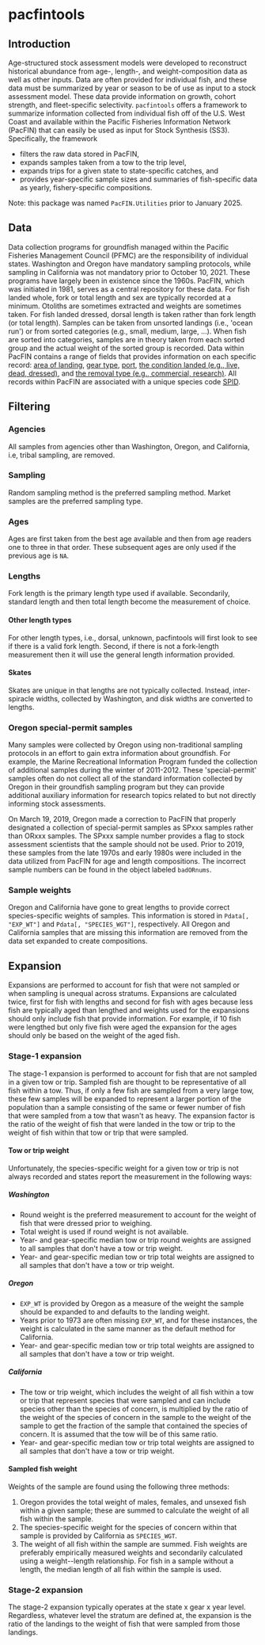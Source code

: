 # pacfintools

## Introduction
Age-structured stock assessment models were developed to reconstruct historical abundance from age-, length-, and weight-composition data as well as other inputs. Data are often provided for individual fish, and these data must be summarized by year or season to be of use as input to a stock assessment model. These data provide information on growth, cohort strength, and fleet-specific selectivity.
`pacfintools` offers a framework to summarize information collected from individual fish off of the U.S. West Coast and available within the Pacific Fisheries Information Network (PacFIN) that can easily be used as input for Stock Synthesis (SS3). Specifically, the framework

  * filters the raw data stored in PacFIN,
  * expands samples taken from a tow to the trip level,
  * expands trips for a given state to state-specific catches, and
  * provides year-specific sample sizes and summaries of fish-specific data as yearly, fishery-specific compositions.

Note: this package was named `PacFIN.Utilities` prior to January 2025.

## Data
Data collection programs for groundfish managed within the Pacific Fisheries Management Council (PFMC) are the responsibility of individual states. Washington and Oregon have mandatory sampling protocols, while sampling in California was not mandatory prior to October 10, 2021. These programs have largely been in existence since the 1960s. PacFIN, which was initiated in 1981, serves as a central repository for these data. For fish landed whole, fork or total length and sex are typically recorded at a minimum. Otoliths are sometimes extracted and weights are sometimes taken. For fish landed dressed, dorsal length is taken rather than fork length (or total length). 
Samples can be taken from unsorted landings (i.e., 'ocean run') or from sorted categories (e.g., small, medium, large, ...). When fish are sorted into categories, samples are in theory taken from each sorted group and the actual weight of the sorted group is recorded. Data within PacFIN contains a range of fields that provides information on each specific record: [area of landing](https://pacfin.psmfc.org/pacfin_pub/data_rpts_pub/code_lists/ar.txt), [gear type](https://pacfin.psmfc.org/pacfin_pub/data_rpts_pub/code_lists/gr.txt), [port](https://pacfin.psmfc.org/pacfin_pub/data_rpts_pub/code_lists/pc.txt), [the condition landed (e.g., live, dead, dressed)](https://pacfin.psmfc.org/pacfin_pub/data_rpts_pub/code_lists/list_cl_condition.txt), and [the removal type (e.g., commercial, research)](https://pacfin.psmfc.org/pacfin_pub/data_rpts_pub/code_lists/list_cl_removal_type.txt). All records within PacFIN are associated with a unique species code [SPID](https://pacfin.psmfc.org/pacfin_pub/data_rpts_pub/code_lists/sp.txt).

## Filtering
### Agencies
All samples from agencies other than Washington, Oregon, and California, i.e, tribal sampling, are removed. 

### Sampling
Random sampling method is the preferred sampling method. Market samples are the preferred sampling type. 

### Ages
Ages are first taken from the best age available and then from age readers one to three in that order. These subsequent ages are only used if the previous age is `NA`. 

### Lengths
Fork length is the primary length type used if available. Secondarily, standard length and then total length become the measurement of choice. 

#### Other length types
For other length types, i.e., dorsal, unknown, pacfintools will first look to see if there is a valid fork length. Second, if there is not a fork-length measurement then it will use the general length information provided. 

#### Skates
Skates are unique in that lengths are not typically collected. Instead, inter-spiracle widths, collected by Washington, and disk widths are converted to lengths. 

### Oregon special-permit samples
Many samples were collected by Oregon using non-traditional sampling protocols in an effort to gain extra information about groundfish. For example, the Marine Recreational Information Program funded the collection of additional samples during the winter of 2011-2012. These 'special-permit' samples often do not collect all of the standard information collected by Oregon in their groundfish sampling program but they can provide additional auxiliary information for research topics related to but not directly informing stock assessments. 

On March 19, 2019, Oregon made a correction to PacFIN that properly designated a collection of special-permit samples as SPxxx samples rather than ORxxx samples. The SPxxx sample number provides a flag to stock assessment scientists that the sample should not be used. Prior to 2019, these samples from the late 1970s and early 1980s were included in the data utilized from PacFIN for age and length compositions. The incorrect sample numbers can be found in the object labeled `badORnums`.

### Sample weights
Oregon and California have gone to great lengths to provide correct species-specific weights of samples. This information is stored in `Pdata[, "EXP_WT"]` and `Pdata[, "SPECIES_WGT"]`, respectively. All Oregon and California samples that are missing this information are removed from the data set expanded to create compositions. 

## Expansion
Expansions are performed to account for fish that were not sampled or when sampling is unequal across stratums. Expansions are calculated twice, first for fish with lengths and second for fish with ages because less fish are typically aged than lengthed and weights used for the expansions should only include fish that provide information. For example, if 10 fish were lengthed but only five fish were aged the expansion for the ages should only be based on the weight of the aged fish. 

### Stage-1 expansion
The stage-1 expansion is performed to account for fish that are not sampled in a given tow or trip. Sampled fish are thought to be representative of all fish within a tow. Thus, if only a few fish are sampled from a very large tow, these few samples will be expanded to represent a larger portion of the population than a sample consisting of the same or fewer number of fish that were sampled from a tow that wasn't as heavy. The expansion factor is the ratio of the weight of fish that were landed in the tow or trip to the weight of fish within that tow or trip that were sampled. 

#### Tow or trip weight
Unfortunately, the species-specific weight for a given tow or trip is not always recorded and states report the measurement in the following ways:

##### Washington
  * Round weight is the preferred measurement to account for the weight of fish that were dressed prior to weighing.
  * Total weight is used if round weight is not available.
  * Year- and gear-specific median tow or trip round weights are assigned to all samples that don't have a tow or trip weight. 
  * Year- and gear-specific median tow or trip total weights are assigned to all samples that don't have a tow or trip weight.

##### Oregon
  * `EXP_WT` is provided by Oregon as a measure of the weight the sample should be expanded to and defaults to the landing weight.
  * Years prior to 1973 are often missing `EXP_WT`, and for these instances, the weight is calculated in the same manner as the default method for California. 
  * Year- and gear-specific median tow or trip total weights are assigned to all samples that don't have a tow or trip weight.

##### California
  * The tow or trip weight, which includes the weight of all fish within a tow or trip that represent species that were sampled and can include species other than the species of concern, is multiplied by the ratio of the weight of the species of concern in the sample to the weight of the sample to get the fraction of the sample that contained the species of concern. It is assumed that the tow will be of this same ratio.
  * Year- and gear-specific median tow or trip total weights are assigned to all samples that don't have a tow or trip weight.

#### Sampled fish weight
Weights of the sample are found using the following three methods:

  1. Oregon provides the total weight of males, females, and unsexed fish within a given sample; these are summed to calculate the weight of all fish within the sample. 
  2. The species-specific weight for the species of concern within that sample is provided by California as `SPECIES_WGT`.
  3. The weight of all fish within the sample are summed. Fish weights are preferably empirically measured weights and secondarily calculated using a weight--length relationship. For fish in a sample without a length, the median length of all fish within the sample is used. 

### Stage-2 expansion
The stage-2 expansion typically operates at the state x gear x year level. Regardless, whatever level the stratum are defined at, the expansion is the ratio of the landings to the weight of fish that were sampled from those landings. 
